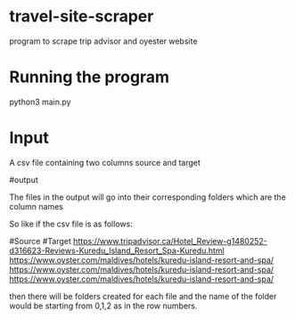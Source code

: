 # travel-site-scraper
program to scrape trip advisor and oyester website

# Running the program
python3 main.py


# Input

A csv file containing two columns source and target

#output

The files in the output will go into their corresponding folders which are the column names

So like if the csv file is as follows:

#Source 												   #Target
https://www.tripadvisor.ca/Hotel_Review-g1480252-d316623-Reviews-Kuredu_Island_Resort_Spa-Kuredu.html  	   https://www.oyster.com/maldives/hotels/kuredu-island-resort-and-spa/
https://www.oyster.com/maldives/hotels/kuredu-island-resort-and-spa/  	 				   https://www.oyster.com/maldives/hotels/kuredu-island-resort-and-spa/

then there will be folders created for each file and the name of the folder would be starting from 0,1,2 as in the row numbers.






 
 
  

